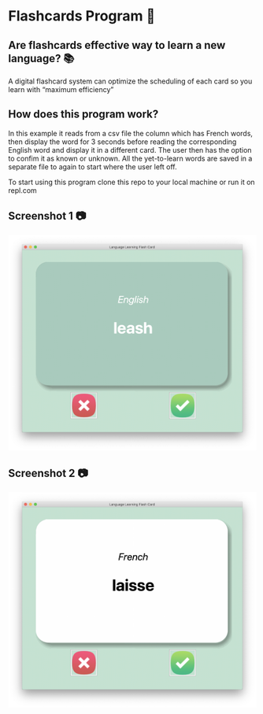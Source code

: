 # Flashcards Program 📝 

## Are flashcards effective way to learn a new language? 📚
A digital flashcard system can optimize the scheduling of each card so you learn with “maximum efficiency” 


## How does this program work? 
In this example it reads from a csv file the column which has French words, then display the word for 3 seconds before reading the corresponding English word and display it in a different card. The user then has the option to confim it as known or unknown. All the yet-to-learn words are saved in a separate file to again to start where the user left off.

To start using this program clone this repo to your local machine or run it on repl.com

## Screenshot 1 📷 

![alt Program screenshot](https://github.com/aymanxdev/flash-cards/blob/main/images/screenshot_1.png)

## Screenshot 2 📷 

![alt Program screenshot](https://github.com/aymanxdev/flash-cards/blob/main/images/screenshot_2.png)
